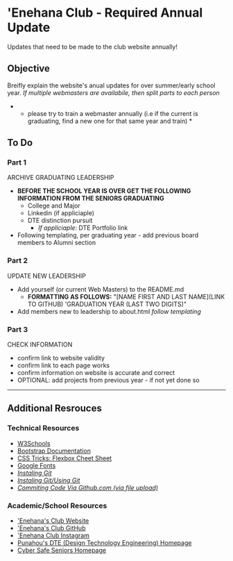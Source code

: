 # 'Enehana Club - Required Annual Update
Updates that need to be made to the club website annually!

## Objective
Breifly explain the website's anual updates for over summer/early school year.
*If multiple webmasters are availabile, then split parts to each person*
* * please try to train a webmaster annually (i.e if the current is graduating, find a new one for that same year and train) *

## To Do
### Part 1
ARCHIVE GRADUATING LEADERSHIP
* **BEFORE THE SCHOOL YEAR IS OVER GET THE FOLLOWING INFORMATION FROM THE SENIORS GRADUATING**
    * College and Major
    * Linkedin (if appliciaple)
    * DTE distinction pursuit
        * *If appliciaple:* DTE Portfolio link
* Following templating, per graduating year - add previous board members to Alumni section

### Part 2
UPDATE NEW LEADERSHIP
* Add yourself (or current Web Masters) to the README.md
    * **FORMATTING AS FOLLOWS:** "[NAME FIRST AND LAST NAME](LINK TO GITHUB) 'GRADUATION YEAR (LAST TWO DIGITS)"
* Add members new to leadership to about.html *follow templating*

### Part 3
CHECK INFORMATION
* confirm link to website validity
* confirm link to each page works
* confirm information on website is accurate and correct
* OPTIONAL: add projects from previous year - if not yet done so
---
## Additional Resrouces
<!-- TECHNICAL RESOURCES -->
### Technical Resources
- [W3Schools](https://www.w3schools.com/)
- [Bootstrap Documentation](https://getbootstrap.com/)
- [CSS Tricks: Flexbox Cheet Sheet](https://css-tricks.com/snippets/css/a-guide-to-flexbox/)
- [Google Fonts](https://fonts.google.com/)
    <!-- CURRENT FONTS BEING USED: BARLOW CONDENSED (WGHT 500), BARLOW (WGHT 800), MONTSERRAT -->
- *[Instaling Git](https://github.com/git-guides/install-git)*
- *[Instaling Git/Using Git](https://docs.gitlab.com/ee/gitlab-basics/start-using-git.html)*
- *[Commiting Code Via Github.com (via file upload)](https://docs.github.com/en/repositories/working-with-files/managing-files/adding-a-file-to-a-repository)*
<!-- ACADEMIC/SCHOOL RESOURCES -->
### Academic/School Resources
- ['Enehana's Club Website](https://enehanapunahou.github.io/)
- ['Enehana's Club GitHub](https://github.com/enehanapunahou)
- ['Enehana Club Instagram](https://www.instagram.com/enehana.punahou/)
- [Punahou's DTE (Design Technology Engineering) Homepage](https://www.punahou.edu/design-technology-and-engineering)
- [Cyber Safe Seniors Homepage](https://www.gocybersafe.org/)
